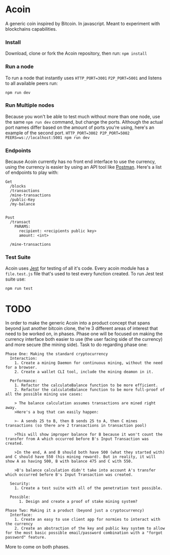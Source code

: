 # Acoin
A generic coin inspired by Bitcoin. In javascript. Meant to experiment with blockchains capabilities.

### Install
Download, clone or fork the Acoin repository, then run:
```npm install```


### Run a node
To run a node that instantly uses `HTTP_PORT=3001` `P2P_PORT=5001` and listens to all available peers run:

```npm run dev```

### Run Multiple nodes
Because you won't be able to test much without more than one node, use the same `npm run dev` command, but change the ports.
Although the actual port names differ based on the amount of ports you're using, here's an example of the second port.
```HTTP_PORT=3002 P2P_PORT=5002 PEERS=ws://localhost:5001 npm run dev```

### Endpoints
Because Acoin currently has no front end interface to use the currency, using the currency is easier by using an API tool like [Postman](https://www.getpostman.com/).
Here's a list of endpoints to play with:

```
Get
  /blocks  
  /transactions
  /mine-transactions
  /public-Key
  /my-balance


Post
  /transact
    PARAMS:
      recipient: <recipients public key>
      amount: <int>

  /mine-transactions

```

### Test Suite
Acoin uses [Jest](https://jestjs.io/) for testing of all it's code. Every acoin module has a `file.test.js` file that's used to
test every function created.
To run Jest test suite use:

```npm run test```


# TODO
In order to make the generic Acoin into a product concept that spans beyond just another bitcoin clone, the're 3 different areas of interest that need to be worked on, in phases. Phase one will be focused on making the currency interface both easier to use (the user facing side of the currency) and more secure (the mining side). Task to do regarding phase one:
```
Phase One: Making the standard cryptocurrency
  Interaction:
    1. Create a mining Daemon for continuous mining, without the need  for a browser.
    2. Create a wallet CLI tool, include the mining deamon in it.

  Performance:
    1. Refactor the calculateBalance function to be more efficient.
    2. Refactor the calculateBalance function to be more full-proof of all the possible mining use cases:

    > The balance calculation assumes transactions are mined right away.
    >Here's a bug that can easily happen:

    >- A sends 25 to B, then B sends 25 to A, then C mines transactions (so there are 2 transactions in transaction pool)

    >This will show improper balance for B because it won't count the transfer from A which occurred before B's Input Transaction was created.

    >In the end, A and B should both have 500 (what they started with) and C should have 550 (his mining reward). But in reality, it will show A as having 500, B with balance 475 and C with 550.

    >B's balance calculation didn't take into account A's transfer which occurred before B's Input Transaction was created.

  Security:
    1. Create a test suite with all of the penetration test possible.

  Possible:
      1. Design and create a proof of stake mining system?
```

```
Phase Two: Making it a product (beyond just a cryptocurrency)
  Interface:
    1. Create an easy to use client app for normies to interact with the currency
    2. Create an abstraction of the key and public key system to allow for the most basic possible email/password combination with a "forgot password" feature.
```
More to come on both phases.
